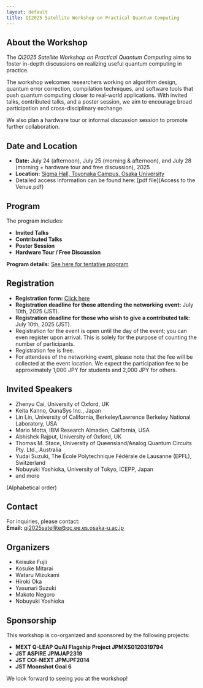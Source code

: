 ```yaml
---
layout: default
title: QI2025 Satellite Workshop on Practical Quantum Computing
---
```


## About the Workshop

The *QI2025 Satellite Workshop on Practical Quantum Computing* aims to foster in-depth discussions on realizing useful quantum computing in practice. 

The workshop welcomes researchers working on algorithm design, quantum error correction, compilation techniques, and software tools that push quantum computing closer to real-world applications. With invited talks, contributed talks, and a poster session, we aim to encourage broad participation and cross-disciplinary exchange.

We also plan a hardware tour or informal discussion session to promote further collaboration.

## Date and Location

- **Date:** July 24 (afternoon), July 25 (morning & afternoon), and July 28 (morning + hardware tour and free discussion), 2025  
- **Location:** [Sigma Hall, Toyonaka Campus, Osaka University](https://maps.app.goo.gl/wicHqdjQkiR3oRfY9)
- Detailed access information can be found here: [pdf file](Access to the Venue.pdf)

## Program

The program includes:
- **Invited Talks**
- **Contributed Talks**
- **Poster Session**
- **Hardware Tour / Free Discussion**

**Program details:** [See here for tentative program](program.html)

## Registration

- **Registration form:** [Click here](https://forms.gle/2dBKw2MpY7o6R6x17)
- **Registration deadline for those attending the networking event:** July 10th, 2025 (JST).
- **Registration deadline for those who wish to give a contributed talk:** July 10th, 2025 (JST).
- Registration for the event is open until the day of the event; you can even register upon arrival. This is solely for the purpose of counting the number of participants.
- Registration fee is free.
- For attendees of the networking event, please note that the fee will be collected at the event location. We expect the participation fee to be approximately 1,000 JPY for students and 2,000 JPY for others.

## Invited Speakers

- Zhenyu Cai, University of Oxford, UK
- Keita Kanno, QunaSys Inc., Japan  
- Lin Lin, University of California, Berkeley/Lawrence Berkeley National Laboratory, USA  
- Mario Motta, IBM Research Almaden, California, USA  
- Abhishek Rajput, University of Oxford, UK  
- Thomas M. Stace, University of Queensland/Analog Quantum Circuits Pty. Ltd., Australia  
- Yudai Suzuki, The École Polytechnique Fédérale de Lausanne (EPFL), Switzerland  
- Nobuyuki Yoshioka, University of Tokyo, ICEPP, Japan
- and more

(Alphabetical order)


## Contact

For inquiries, please contact:  
**Email:** qi2025satellite@qc.ee.es.osaka-u.ac.jp

## Organizers

- Keisuke Fujii  
- Kosuke Mitarai  
- Wataru Mizukami
- Hiroki Oka  
- Yasunari Suzuki  
- Makoto Negoro
- Nobuyuki Yoshioka

## Sponsorship

This workshop is co-organized and sponsored by the following projects:

- **MEXT Q-LEAP QuAI Flagship Project JPMXS0120319794**
- **JST ASPIRE JPMJAP2319**
- **JST COI-NEXT JPMJPF2014**
- **JST Moonshot Goal 6**

We look forward to seeing you at the workshop!
